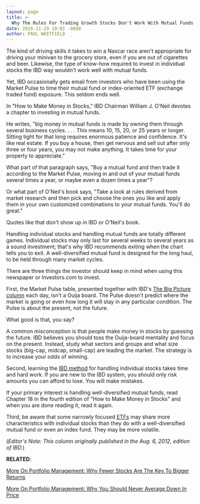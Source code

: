 ```yaml
---
layout: page
title: >-
  Why The Rules For Trading Growth Stocks Don't Work With Mutual Funds
date: 2016-11-29 10:01 -0800
author: PAUL WHITFIELD
---
```





The kind of driving skills it takes to win a Nascar race aren't appropriate for driving your minivan to the grocery store, even if you are out of cigarettes and beer. Likewise, the type of know-how required to invest in individual stocks the IBD way wouldn't work well with mutual funds.


Yet, IBD occasionally gets email from investors who have been using the Market Pulse to time their mutual fund or index-oriented ETF (exchange traded fund) exposure. This seldom ends well.


In "How to Make Money in Stocks," IBD Chairman William J. O'Neil devotes a chapter to investing in mutual funds.


He writes, "big money in mutual funds is made by owning them through several business cycles. . . . This means 10, 15, 20, or 25 years or longer. Sitting tight for that long requires enormous patience and confidence. It's like real estate. If you buy a house, then get nervous and sell out after only three or four years, you may not make anything. It takes time for your property to appreciate."


What part of that paragraph says, "Buy a mutual fund and then trade it according to the Market Pulse, moving in and out of your mutual funds several times a year, or maybe even a dozen times a year"?


Or what part of O'Neil's book says, "Take a look at rules derived from market research and then pick and choose the ones you like and apply them in your own customized combinations to your mutual funds. You'll do great."


Quotes like that don't show up in IBD or O'Neil's book.


Handling individual stocks and handling mutual funds are totally different games. Individual stocks may only last for several weeks to several years as a sound investment; that's why IBD recommends exiting when the chart tells you to exit. A well-diversified mutual fund is designed for the long haul, to be held through many market cycles.


There are three things the investor should keep in mind when using this newspaper or Investors.com to invest.


First, the Market Pulse table, presented together with IBD's [The Big Picture column](https://www.investors.com/category/market-trend/the-big-picture/) each day, isn't a Ouija board. The Pulse doesn't predict where the market is going or even how long it will stay in any particular condition. The Pulse is about the present, not the future.


What good is that, you say?


A common misconception is that people make money in stocks by guessing the future. IBD believes you should toss the Ouija-board mentality and focus on the present. Instead, study what sectors and groups and what size stocks (big-cap, midcap, small-cap) are leading the market. The strategy is to increase your odds of winning.


Second, learning the [IBD method](https://www.investors.com/ibd-university/getting-started/) for handling individual stocks takes time and hard work. If you are new to the IBD system, you should only risk amounts you can afford to lose. You will make mistakes.


If your primary interest is handling well-diversified mutual funds, read Chapter 18 in the fourth edition of "How to Make Money in Stocks" and when you are done reading it, read it again.


Third, be aware that some narrowly focused [ETFs](https://www.investors.com/category/etfs-and-funds/etf-leaders/) may share more characteristics with individual stocks than they do with a well-diversified mutual fund or even an index fund. They may be more volatile.


(*Editor's Note: This column originally published in the Aug. 6, 2012, edition of IBD.*)


**RELATED**:


[More On Portfolio Management: Why Fewer Stocks Are The Key To Bigger Returns](https://www.investors.com/how-to-invest/investors-corner/the-art-of-portfolio-management-fewer-stocks-the-best-way-to-a-big-return/)


[More On Portfolio Management: Why You Should Never Average Down In Price](https://www.investors.com/how-to-invest/investors-corner/the-art-of-portfolio-management-avoid-the-mistake-of-averaging-down/)




